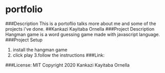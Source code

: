 # portfolio
###Description
This is a portoflio talks more about me and some of the projects i've done.
##Kankazi Kayitaba Ornella
###Project Description
Hangman game is a word guessing game made with javascript language.
###Project Setup
1. install the hangman game
2. click play
3.follow the instructions
###Link:

###License:
MIT
Copyright 2020 Kankazi Kayitaba Ornella


